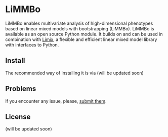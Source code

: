 # LiMMBo

LiMMBo enables multivariate analysis of high-dimensional phenotypes based on linear mixed models 
with bootstrapping (LiMMBo). LiMMBo is available as an open source Python module. It builds on and can be used in combination with [Limix](https://github.com/limix/limix), a flexible and efficient linear mixed model library with interfaces to Python.

## Install

The recommended way of installing it is via (will be updated soon)

## Problems

If you encounter any issue, please, [submit them](https://github.com/limmbo/limmbo/issues).


## License
(will be updated soon)

